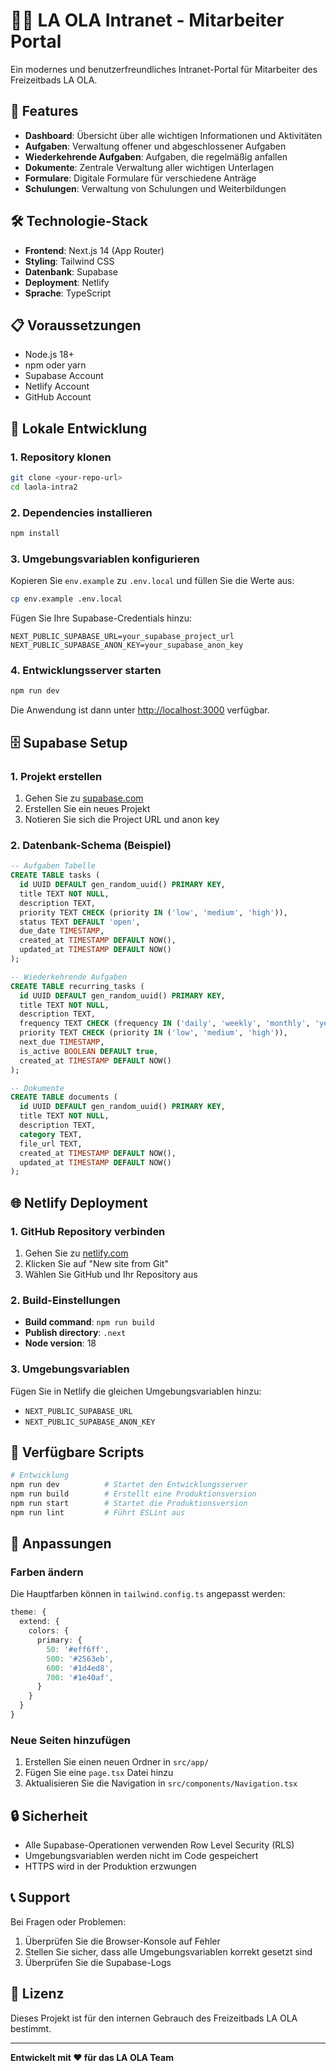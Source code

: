# 🏊‍♂️ LA OLA Intranet - Mitarbeiter Portal

Ein modernes und benutzerfreundliches Intranet-Portal für Mitarbeiter des Freizeitbads LA OLA.

## 🚀 Features

- **Dashboard**: Übersicht über alle wichtigen Informationen und Aktivitäten
- **Aufgaben**: Verwaltung offener und abgeschlossener Aufgaben
- **Wiederkehrende Aufgaben**: Aufgaben, die regelmäßig anfallen
- **Dokumente**: Zentrale Verwaltung aller wichtigen Unterlagen
- **Formulare**: Digitale Formulare für verschiedene Anträge
- **Schulungen**: Verwaltung von Schulungen und Weiterbildungen

## 🛠️ Technologie-Stack

- **Frontend**: Next.js 14 (App Router)
- **Styling**: Tailwind CSS
- **Datenbank**: Supabase
- **Deployment**: Netlify
- **Sprache**: TypeScript

## 📋 Voraussetzungen

- Node.js 18+ 
- npm oder yarn
- Supabase Account
- Netlify Account
- GitHub Account

## 🚀 Lokale Entwicklung

### 1. Repository klonen
```bash
git clone <your-repo-url>
cd laola-intra2
```

### 2. Dependencies installieren
```bash
npm install
```

### 3. Umgebungsvariablen konfigurieren
Kopieren Sie `env.example` zu `.env.local` und füllen Sie die Werte aus:

```bash
cp env.example .env.local
```

Fügen Sie Ihre Supabase-Credentials hinzu:
```env
NEXT_PUBLIC_SUPABASE_URL=your_supabase_project_url
NEXT_PUBLIC_SUPABASE_ANON_KEY=your_supabase_anon_key
```

### 4. Entwicklungsserver starten
```bash
npm run dev
```

Die Anwendung ist dann unter [http://localhost:3000](http://localhost:3000) verfügbar.

## 🗄️ Supabase Setup

### 1. Projekt erstellen
1. Gehen Sie zu [supabase.com](https://supabase.com)
2. Erstellen Sie ein neues Projekt
3. Notieren Sie sich die Project URL und anon key

### 2. Datenbank-Schema (Beispiel)
```sql
-- Aufgaben Tabelle
CREATE TABLE tasks (
  id UUID DEFAULT gen_random_uuid() PRIMARY KEY,
  title TEXT NOT NULL,
  description TEXT,
  priority TEXT CHECK (priority IN ('low', 'medium', 'high')),
  status TEXT DEFAULT 'open',
  due_date TIMESTAMP,
  created_at TIMESTAMP DEFAULT NOW(),
  updated_at TIMESTAMP DEFAULT NOW()
);

-- Wiederkehrende Aufgaben
CREATE TABLE recurring_tasks (
  id UUID DEFAULT gen_random_uuid() PRIMARY KEY,
  title TEXT NOT NULL,
  description TEXT,
  frequency TEXT CHECK (frequency IN ('daily', 'weekly', 'monthly', 'yearly')),
  priority TEXT CHECK (priority IN ('low', 'medium', 'high')),
  next_due TIMESTAMP,
  is_active BOOLEAN DEFAULT true,
  created_at TIMESTAMP DEFAULT NOW()
);

-- Dokumente
CREATE TABLE documents (
  id UUID DEFAULT gen_random_uuid() PRIMARY KEY,
  title TEXT NOT NULL,
  description TEXT,
  category TEXT,
  file_url TEXT,
  created_at TIMESTAMP DEFAULT NOW(),
  updated_at TIMESTAMP DEFAULT NOW()
);
```

## 🌐 Netlify Deployment

### 1. GitHub Repository verbinden
1. Gehen Sie zu [netlify.com](https://netlify.com)
2. Klicken Sie auf "New site from Git"
3. Wählen Sie GitHub und Ihr Repository aus

### 2. Build-Einstellungen
- **Build command**: `npm run build`
- **Publish directory**: `.next`
- **Node version**: 18

### 3. Umgebungsvariablen
Fügen Sie in Netlify die gleichen Umgebungsvariablen hinzu:
- `NEXT_PUBLIC_SUPABASE_URL`
- `NEXT_PUBLIC_SUPABASE_ANON_KEY`

## 📱 Verfügbare Scripts

```bash
# Entwicklung
npm run dev          # Startet den Entwicklungsserver
npm run build        # Erstellt eine Produktionsversion
npm run start        # Startet die Produktionsversion
npm run lint         # Führt ESLint aus
```

## 🎨 Anpassungen

### Farben ändern
Die Hauptfarben können in `tailwind.config.ts` angepasst werden:

```typescript
theme: {
  extend: {
    colors: {
      primary: {
        50: '#eff6ff',
        500: '#2563eb',
        600: '#1d4ed8',
        700: '#1e40af',
      }
    }
  }
}
```

### Neue Seiten hinzufügen
1. Erstellen Sie einen neuen Ordner in `src/app/`
2. Fügen Sie eine `page.tsx` Datei hinzu
3. Aktualisieren Sie die Navigation in `src/components/Navigation.tsx`

## 🔒 Sicherheit

- Alle Supabase-Operationen verwenden Row Level Security (RLS)
- Umgebungsvariablen werden nicht im Code gespeichert
- HTTPS wird in der Produktion erzwungen

## 📞 Support

Bei Fragen oder Problemen:
1. Überprüfen Sie die Browser-Konsole auf Fehler
2. Stellen Sie sicher, dass alle Umgebungsvariablen korrekt gesetzt sind
3. Überprüfen Sie die Supabase-Logs

## 📄 Lizenz

Dieses Projekt ist für den internen Gebrauch des Freizeitbads LA OLA bestimmt.

---

**Entwickelt mit ❤️ für das LA OLA Team**
